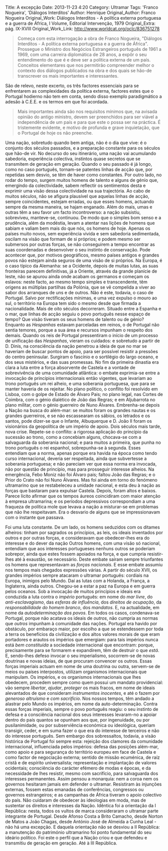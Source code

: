 Title: A excepção
Date: 2013-11-23 4:20
Category: Ultramar
Tags: 'Franco Nogueira', 'Diálogos Interditos'
Author: Henrique
Original_Author: Franco Nogueira
Original_Work: Diálogos Interditos - A política externa portuguesa e a guerra de África, I Volume, Editorial Intervenção, 1979
Original_Extra: pág. IX-XVIII
Original_Work_Link: http://www.worldcat.org/oclc/836751278

><!-- PELICAN_BEGIN_SUMMARY -->Começa com esta interrogação a obra de Franco Nogueira, "Diálogos Interditos - A política externa portuguesa e a guerra de África". Prossegue o Ministro dos Negócios Estrangeiros português de 1961 a 1969, com uma carreira diplomática de 28 anos, a expôr o seu entendimento do que é e deve ser a política externa de um país. Conceitos elementares que nos permitirão compreender melhor o contexto dos diálogos publicados na obra e dos quais se hão-de transcrever os mais importantes e interessantes.
São de relevo, neste excerto, os três factores essenciais para se enfrentarem as complexidades da política externa, factores estes que o Portugal hodierno não tem em conta, sendo disso exemplo paradigmático a adesão à C.E.E. e os termos em que foi acordada.

>Mais importantes ainda são nos requisitos mínimos que, na avisada opinião do antigo ministro, devem ser preenchidos para ser viável a independência de um país e para que este o possa ser na práctica. É tristemente evidente, e motivo de profunda e grave inquietação, que o Portugal de hoje os não preenche.<!-- PELICAN_END_SUMMARY -->

Uma nação, sobretudo quando bem antiga, não é o dia que vive: é o conjunto dos séculos passados, e a preparação constante para os séculos que hão-de vir. No decurso do seu itinerário, uma nação vai acumulando sabedoria, experiência colectiva, instintos quase secretos que se transmitem de geração em geração. Quando o seu passado é já longo, como no caso português, tornam-se patentes linhas de acção que, por repetidas sem desvio, se têm de haver como constantes. Por outro lado, no rodar do tempo, surgem muitos homens de talento e alguns de génio que, emergindo da colectividade, sabem reflectir os sentimentos desta e exprimir uma visão dessa colectividade na sua trajectória. Ao cabo de muitos séculos, não se afigura plausível que aquelas linhas de acção, sempre coincidentes, estejam erradas, ou que esses homens, actuando sempre da mesma maneira, se hajam enganado. Além do mais, umas e outras têm a seu favor um facto incontroverso: a nação subsistiu, sobreviveu, manteve-se, continuou. De modo que o simples bom senso e a prudência, além da modéstia, levam a atentar nas lições de homens que sabiam e valiam bem mais do que nós, os homens de hoje. Apenas os países muito novos, sem experiência vivida e sem sabedoria sedimentada, oscilam na visão que formam de si próprios; e podem mesmo ser submersos por outras forças, se não conseguirem a tempo encontrar as suas coordenadas e desenvolver o seu instinto de conservação. Pode acontecer que, por motivos geográficos, mesmo países antigos e grandes povos não estejam ainda seguros de uma visão de si próprios. Na Europa, é o caso típico da Alemanha: se a Ocidente, depois de muitas lutas, as suas fronteiras parecem definitivas, já a Oriente, através da grande planície de leste, não se apurou ainda onde acabam os germanos e começam os eslavos: neste facto, ao mesmo tempo simples e transcendente, têm origens as múltiplas partilhas da Polónia, que se vê compelida a viver ao sabor dos arranques de uns e de outros. Não é este, todavia, o caso de Portugal. Salvo por rectificações mínimas, e uma vez expulso o mouro ao sul, o território na Europa tem sido o mesmo desde que firmada a nacionalidade. Mais de oito séculos decorreram. Situado entre a Espanha e o mar, que linhas de acção seguiu o povo português nesse espaço de tempo? Que visão tiveram os seus homens de talento ou de génio? Enquanto as *Hespanhas* estavam parceladas em reinos, o de Portugal não sentia temores, porque a sua área e recursos impunham o respeito dos demais. Quando os reis de Portugal pressentiram o início de um processo de unificação das *Hespanhas*, vieram os cuidados: e sobretudo a partir de D. Dinis, na consciência da nação penetrou a ideia de que no mar se haveriam de buscar pontos de apoio, para ser possível resistir a pressões do centro peninsular. Surgiram o fascínio e o sortilégio do largo oceano, e dos seus mistérios, e das suas promessas. No fim da primeira dinastia era clara a luta entre a força absorvente de Castela e a vontade de sobrevivência de uma comunidade atlântica: o embate exprimia-se entre a invocação de princípios internacionais então vigentes, que levariam ao trono português um rei alheio, e uma soberania portuguesa, que para se manter haveria de os rejeitar. No plano político, o conflito foi resolvido em Lisboa, com o golpe de Estado de Álvaro Pais; no plano legal, nas Cortes de Coimbra, com o génio dialético de João das Regras; e em Aljubarrota no plano militar, com o génio guerreiro de Nuno Álvares. Embrenha-se depois a Nação na busca do além-mar: se muitos foram os grandes nautas e os grandes guerreiros, e se não escassearam os sábios, os letrados e os santos, pode dizer-se que o Infante, Albuquerque e D. João II foram os visionários da geopolítica de um império de apoio. Dois séculos mais tarde, nova crise. Repete-se o conflito: a rigorosa aplicação do princípio da sucessão ao trono, como a concebiam alguns, chocava-se com a salvaguarda da soberania nacional; e para muitos a primeira, que punha no trono português o rei espanhol, sobrepunha-se à segunda. Esses entendiam que a norma, apenas porque era havida na época como tendo curso internacional, deveria ser respeitada, ainda que subvertesse a soberania portuguesa; e não pareciam ver que essa norma era invocada, não por questão de princípio, mas para prosseguir interesse alheios. Na emergência, Febo Moniz não foi Álvaro pais; faltou João das Regras; e o Prior do Crato não foi Nuno Álvares. Mas foi ainda em torno do fenómeno ultramarino que se restabeleceu a unidade nacional, e esta deu à nação as forças que bastaram para expulsar Castela. Depois, foram altos e baixos. Parece lícito afirmar que os tempos áureos coincidiram com maior atenção à empresa ultramarina; e os períodos depressivos correspondiam a uma fraqueza de política mole que levava a nação a misturar-se em problemas que não lhe respeitavam. Era o desvario de alguns que se impressionavam com o instante que passava.

Foi uma luta constante. De um lado, os homens seduzidos com os ditames alheiros: tinham por sagrados os princípios, as leis, os ideais inventados por outros e por outras forças, e consideravam que obedecer-lhes era do interesse e do dever da nação Outros homens, com uma visão só nacional, entendiam que aos interesses portugueses nenhuns outros se poderiam sobrepor, ainda que estes fossem apoiados na força, e que cumpria resistir-lhes até à exaustão, se necessário. Deste embate saíram sempre triunfantes os homens que representavam as *forças nacionais*. E esse embate assumiu nos tempos mais chegados expressões várias. A partir do século XVII, os grandes impérios sempre atacaram o ultramar português: cordiais na Europa, inimigos pelo Mundo. Daí as lutas com a Holanda, a França, a Inglaterra, ainda outros. Chegou-se a estar a paz na Europa e em guerra pelos oceanos. Sob a invocação de muitos princípios e ideais era conduzida a luta contra o *império* português: em nome do *mar livre*, do *anti-esclavagismo*, das *esferas de influência*, dos *direitos de ocupação*, da *responsabilidade do homem branco*, dos *mandatos*. E, na actualidade, em nome da *autodeterminação dos povos*. Em todos os casos, condenava-se Portugal, porque não acatava os ideais de *outros*, não cumpria as normas que *outros* impunham à comunidade das nações. Portugal era havido por obstáculo, por embaraço maior, por escolho a que se estendessem por toda a terra os benefícios da civilização e dos altos valores morais de que eram portadores e arautos os impérios que emergiam: para tais impérios nunca está *bem constituída* a sociedade internacional que encontram: porque, precisamente para se formarem e expandirem, têm de destruir o que *está*. E, sendo-lhes defeso invocar o seu imperialismo, socorrem-se de novas doutrinas e novas ideias, de que procuram convencer os outros. Essas forças imperiais actuam em nome de uma doutrina ou outra, servem-se de meios ou países interpostos, utilizam organismos internacionais que manipulam. Os impérios, e os organismos internacionais que lhes obedecem, procedem sempre como quem possui um mandato providencial: vão sempre *libertar*, *ajudar*, *proteger* os mais fracos, em nome de ideais alevantados de que consideram *instrumentos inocentes*, e até o fazem por *generoso altruísmo* e *com sacrifício*. Nos nossos tempos, têm andado a alastrar pelo Mundo os impérios, em nome da auto-determinação. Contra essas forças imperiais, sempre o povo português reagiu: o seu instinto de defesa e a consciência nacional dos seus interesses levaram-no a apoiar dentro do país quantos se opunham aos que, por ingenuidade, ou por pusilanimidade, ou por subserviência económica ou ideológica, queriam transigir, ceder, e em suma fazer o que era do interesse de terceiros e não do interesse português. Sem embargo dos sobressaltos, todavia, a visão histórica de Portugal foi sempre esta: rejeição dos clamores da comunidade internacional, influenciada pelos impérios: defesa das posições além-mar, como apoio e para segurança do território europeu em face de Castela e como factor de negociação externa; sentido de missão ecuménica, de raíz cristã e de espírito universalista; representação e implantação de valores ocidentais; consciência do carácter efémero de modas e épocas, e da necessidade de lhes resistir, mesmo com sacrifício, para salvaguarda dos interesses permanentes. Assim pensou a monarquia: nem a coroa nem os governos hesitaram jamais em defender o ultramar. Resistiram às injunções externas, fossem estas emanadas de conferências, congressos ou governos estrangeiros; e as campanhas de África tiveram o apoio colectivo do país. Não cuidaram de obedecer às ideologias em moda, mas de sustentar os direitos e interesses da Nação. Idêntica foi a orientação da I República: nesta, todos os vultos de marca consideraram o ultramar parte integrante de Portugal. Desde Afonso Costa a Brito Camacho, desde Norton de Matos a João Chagas, desde António José de Almeida a Cunha Leal - não há uma excepção. E daquela orientação não se desviou a II República: a manutenção do património ultramarino foi ponto fundamental do seu ideário político. Foi este o perfil que a Nação criou e que defendeu e transmitiu de geração em geração. Até à III República.